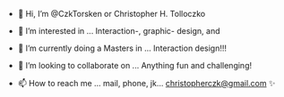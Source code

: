 - 👋 Hi, I’m @CzkTorsken or Christopher H. Tolloczko
  
- 👀 I’m interested in ... Interaction-, graphic- design, and 
- 🌱 I’m currently doing a Masters in ... Interaction design!!!
- 💞️ I’m looking to collaborate on ... Anything fun and challenging!
  
- 📫 How to reach me ... mail, phone, jk... christopherczk@gmail.com ✨

<!---
CzkTorsk/CzkTorsk is a ✨ special ✨ repository because its `README.md` (this file) appears on your GitHub profile.
You can click the Preview link to take a look at your changes.
--->
